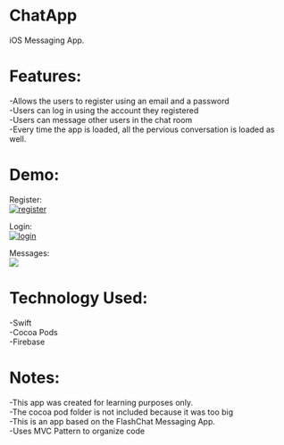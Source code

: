 # ChatApp
iOS Messaging App. <br/>

# Features:
-Allows the users to register using an email and a password <br/>
-Users can log in using the account they registered <br/>
-Users can message other users in the chat room <br/>
-Every time the app is loaded, all the pervious conversation is loaded as well.

# Demo:

Register: <br/>
<a href="https://media.giphy.com/media/TdEYdpr3emCODF6VHK/giphy.gif"><img src="https://media.giphy.com/media/TdEYdpr3emCODF6VHK/giphy.gif" title="register"/></a>

Login: <br/>
<a href="https://media.giphy.com/media/XcdoteTfYD7yKxaP5m/giphy.gif"><img src="https://media.giphy.com/media/XcdoteTfYD7yKxaP5m/giphy.gif" title="login"/></a>

Messages: <br/>
<a href="https://media.giphy.com/media/ZBb9QPdO8bbrRo6dkh/giphy.gif"><img src="https://media.giphy.com/media/ZBb9QPdO8bbrRo6dkh/giphy.gif"/></a>

# Technology Used:
-Swift <br/>
-Cocoa Pods <br/>
-Firebase <br/>

# Notes:
-This app was created for learning purposes only. <br/>
-The cocoa pod folder is not included because it was too big <br/>
-This is an app based on the FlashChat Messaging App. <br/>
-Uses MVC Pattern to organize code
